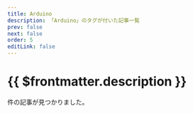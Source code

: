 ```yaml
---
title: Arduino
description: 「Arduino」のタグが付いた記事一覧
prev: false
next: false
order: 5
editLink: false
---
```


<script lang="ts" setup>
    import TaggedPostList   from "../.vitepress/components/TaggedPostList.vue"
    import PostCounter      from "../.vitepress/components/PostCounter.vue"
</script>

# {{ $frontmatter.description }}

<span class="text-base"><PostCounter tag="arduino" /></span>件の記事が見つかりました。

<TaggedPostList tag="arduino" />